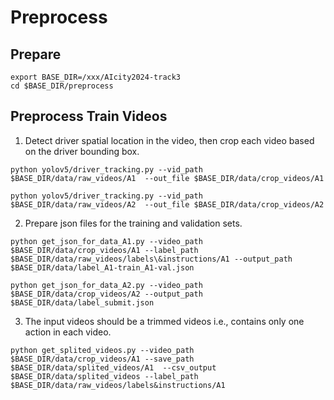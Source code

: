 # Preprocess

## Prepare
```
export BASE_DIR=/xxx/AIcity2024-track3
cd $BASE_DIR/preprocess
```

## Preprocess Train Videos

1. Detect driver spatial location in the video, then crop each video based on the driver bounding box.
```
python yolov5/driver_tracking.py --vid_path $BASE_DIR/data/raw_videos/A1  --out_file $BASE_DIR/data/crop_videos/A1

python yolov5/driver_tracking.py --vid_path $BASE_DIR/data/raw_videos/A2  --out_file $BASE_DIR/data/crop_videos/A2
```

2. Prepare json files for the training and validation sets.
```
python get_json_for_data_A1.py --video_path $BASE_DIR/data/crop_videos/A1 --label_path $BASE_DIR/data/raw_videos/labels\&instructions/A1 --output_path $BASE_DIR/data/label_A1-train_A1-val.json

python get_json_for_data_A2.py --video_path $BASE_DIR/data/crop_videos/A2 --output_path $BASE_DIR/data/label_submit.json
```

3. The input videos should be a trimmed videos i.e., contains only one action in each video.
```
python get_splited_videos.py --video_path $BASE_DIR/data/crop_videos/A1 --save_path $BASE_DIR/data/splited_videos/A1  --csv_output $BASE_DIR/data/splited_videos --label_path $BASE_DIR/data/raw_videos/labels&instructions/A1
```